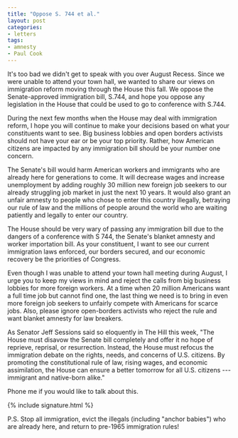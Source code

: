 ```yaml
---
title: "Oppose S. 744 et al."
layout: post
categories:
- letters
tags:
- amnesty
- Paul Cook
---
```


It's too bad we didn't get to speak with you over August Recess. Since we were unable to attend your town hall, we wanted to share our views on immigration reform moving through the House this fall. We oppose the Senate-approved immigration bill, S.744, and hope you oppose any legislation in the House that could be used to go to conference with S.744.

During the next few months when the House may deal with immigration reform, I hope you will continue to make your decisions based on what your constituents want to see. Big business lobbies and open borders activists should not have your ear or be your top priority. Rather, how American citizens are impacted by any immigration bill should be your number one concern.

The Senate's bill would harm American workers and immigrants who are already here for generations to come. It will decrease wages and increase unemployment by adding roughly 30 million new foreign job seekers to our already struggling job market in just the next 10 years. It would also grant an unfair amnesty to people who chose to enter this country illegally, betraying our rule of law and the millions of people around the world who are waiting patiently and legally to enter our country.

The House should be very wary of passing any immigration bill due to the dangers of a conference with S 744, the Senate's blanket amnesty and worker importation bill. As your constituent, I want to see our current immigration laws enforced, our borders secured, and our economic recovery be the priorities of Congress.

Even though I was unable to attend your town hall meeting during August, I urge you to keep my views in mind and reject the calls from big business lobbies for more foreign workers. At a time when 20 million Americans want a full time job but cannot find one, the last thing we need is to bring in even more foreign job seekers to unfairly compete with Americans for scarce jobs. Also, please ignore open-borders activists who reject the rule and want blanket amnesty for law breakers.

As Senator Jeff Sessions said so eloquently in The Hill this week, "The House must disavow the Senate bill completely and offer it no hope of reprieve, reprisal, or resurrection. Instead, the House must refocus the immigration debate on the rights, needs, and concerns of U.S. citizens. By promoting the constitutional rule of law, rising wages, and economic assimilation, the House can ensure a better tomorrow for all U.S. citizens --- immigrant and native-born alike."

Phone me if you would like to talk about this.

{% include signature.html %}

P.S. Stop all immigration, evict the illegals (including "anchor babies") who are already here, and return to pre-1965 immigration rules!